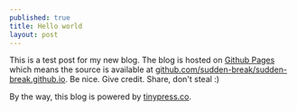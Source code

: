 ```yaml
---
published: true
title: Hello world
layout: post
---
```

This is a test post for my new blog. The blog is hosted on [Github Pages](http://pages.github.com/) which means the source is available at [github.com/sudden-break/sudden-break.github.io](http://github.com/sudden-break/sudden-break.github.io). Be nice. Give credit. Share, don't steal :)

By the way, this blog is powered by [tinypress.co](https://tinypress.co).